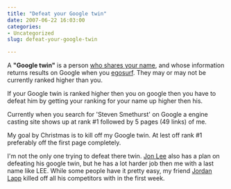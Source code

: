 ```yaml
---
title: "Defeat your Google twin"
date: 2007-06-22 16:03:00
categories:
- Uncategorized
slug: defeat-your-google-twin

---
```


A <strong>"Google twin"</strong> is a person <a href="http://www.google.ca/search?q=steven+smethurst">who shares your name</a>, and whose information returns results on Google when you <a href="http://en.wikipedia.org/wiki/Egosurfing" title="Egosurfing">egosurf</a>. They may or may not be currently ranked higher than you.

If your Google twin is ranked higher then you on google then you have to defeat him by getting your ranking for your name up higher then his.

Currently when you search for 'Steven Smethurst' on Google a engine casting site shows up at rank #1 followed by 5 pages (49 links) of me.

My goal by Christmas is to kill off my Google twin.
At lest off rank #1 preferably off the first page completely.

I'm not the only one trying to defeat there twin. <a href="http://www.jonlee.ca/defeating-my-google-twin/">
Jon Lee</a> also has a plan on defeating his google twin, but he has a lot harder job then me with a last name like LEE.
While some people have it pretty easy, my friend <a href="http://www.jordanlapp.com/">Jordan Lapp</a> killed off all his competitors with in the first week.
